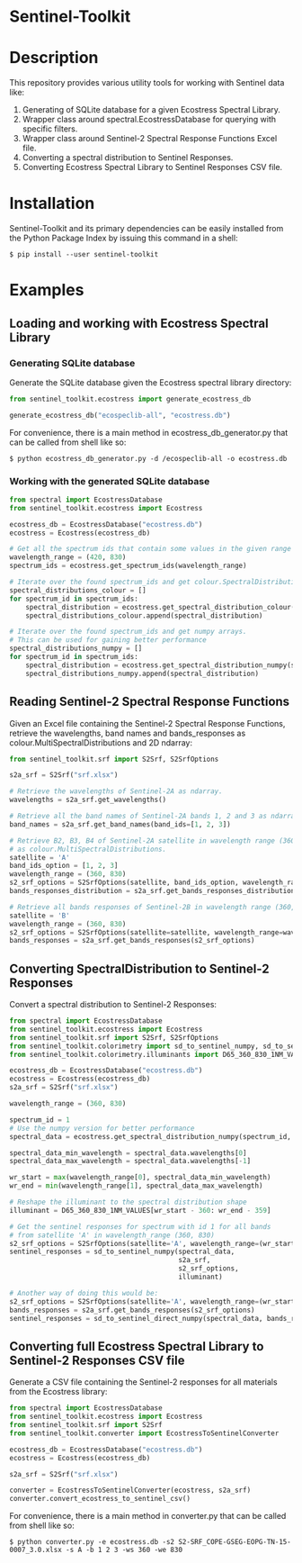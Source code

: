 # Sentinel-Toolkit

# Description

This repository provides various utility tools for working with Sentinel data like:

1. Generating of SQLite database for a given Ecostress Spectral Library.
2. Wrapper class around spectral.EcostressDatabase for querying with specific filters.
3. Wrapper class around Sentinel-2 Spectral Response Functions Excel file.
4. Converting a spectral distribution to Sentinel Responses.
5. Converting Ecostress Spectral Library to Sentinel Responses CSV file.

# Installation

Sentinel-Toolkit and its primary dependencies can be easily installed from the Python Package Index by issuing this
command in a shell:

```shell
$ pip install --user sentinel-toolkit
```

# Examples

## Loading and working with Ecostress Spectral Library

### Generating SQLite database

Generate the SQLite database given the Ecostress spectral library directory:

```python
from sentinel_toolkit.ecostress import generate_ecostress_db

generate_ecostress_db("ecospeclib-all", "ecostress.db")
```

For convenience, there is a main method in ecostress_db_generator.py that can be called from shell like so:

```shell
$ python ecostress_db_generator.py -d /ecospeclib-all -o ecostress.db
```

### Working with the generated SQLite database

```python
from spectral import EcostressDatabase
from sentinel_toolkit.ecostress import Ecostress

ecostress_db = EcostressDatabase("ecostress.db")
ecostress = Ecostress(ecostress_db)

# Get all the spectrum ids that contain some values in the given range (420, 830).
wavelength_range = (420, 830)
spectrum_ids = ecostress.get_spectrum_ids(wavelength_range)

# Iterate over the found spectrum_ids and get colour.SpectralDistribution objects.
spectral_distributions_colour = []
for spectrum_id in spectrum_ids:
    spectral_distribution = ecostress.get_spectral_distribution_colour(spectrum_id)
    spectral_distributions_colour.append(spectral_distribution)

# Iterate over the found spectrum_ids and get numpy arrays.
# This can be used for gaining better performance
spectral_distributions_numpy = []
for spectrum_id in spectrum_ids:
    spectral_distribution = ecostress.get_spectral_distribution_numpy(spectrum_id)
    spectral_distributions_numpy.append(spectral_distribution)
```

## Reading Sentinel-2 Spectral Response Functions

Given an Excel file containing the Sentinel-2 Spectral Response Functions,
retrieve the wavelengths, band names and bands_responses as colour.MultiSpectralDistributions
and 2D ndarray:

```python
from sentinel_toolkit.srf import S2Srf, S2SrfOptions

s2a_srf = S2Srf("srf.xlsx")

# Retrieve the wavelengths of Sentinel-2A as ndarray.
wavelengths = s2a_srf.get_wavelengths()

# Retrieve all the band names of Sentinel-2A bands 1, 2 and 3 as ndarray.
band_names = s2a_srf.get_band_names(band_ids=[1, 2, 3])

# Retrieve B2, B3, B4 of Sentinel-2A satellite in wavelength range (360, 830)
# as colour.MultiSpectralDistributions.
satellite = 'A'
band_ids_option = [1, 2, 3]
wavelength_range = (360, 830)
s2_srf_options = S2SrfOptions(satellite, band_ids_option, wavelength_range)
bands_responses_distribution = s2a_srf.get_bands_responses_distribution(s2_srf_options)

# Retrieve all bands responses of Sentinel-2B in wavelength range (360, 830) as 2D ndarray.
satellite = 'B'
wavelength_range = (360, 830)
s2_srf_options = S2SrfOptions(satellite=satellite, wavelength_range=wavelength_range)
bands_responses = s2a_srf.get_bands_responses(s2_srf_options)
```

## Converting SpectralDistribution to Sentinel-2 Responses

Convert a spectral distribution to Sentinel-2 Responses:

```python
from spectral import EcostressDatabase
from sentinel_toolkit.ecostress import Ecostress
from sentinel_toolkit.srf import S2Srf, S2SrfOptions
from sentinel_toolkit.colorimetry import sd_to_sentinel_numpy, sd_to_sentinel_direct_numpy
from sentinel_toolkit.colorimetry.illuminants import D65_360_830_1NM_VALUES

ecostress_db = EcostressDatabase("ecostress.db")
ecostress = Ecostress(ecostress_db)
s2a_srf = S2Srf("srf.xlsx")

wavelength_range = (360, 830)

spectrum_id = 1
# Use the numpy version for better performance
spectral_data = ecostress.get_spectral_distribution_numpy(spectrum_id, wavelength_range)

spectral_data_min_wavelength = spectral_data.wavelengths[0]
spectral_data_max_wavelength = spectral_data.wavelengths[-1]

wr_start = max(wavelength_range[0], spectral_data_min_wavelength)
wr_end = min(wavelength_range[1], spectral_data_max_wavelength)

# Reshape the illuminant to the spectral distribution shape
illuminant = D65_360_830_1NM_VALUES[wr_start - 360: wr_end - 359]

# Get the sentinel responses for spectrum with id 1 for all bands
# from satellite 'A' in wavelength_range (360, 830)
s2_srf_options = S2SrfOptions(satellite='A', wavelength_range=(wr_start, wr_end))
sentinel_responses = sd_to_sentinel_numpy(spectral_data,
                                          s2a_srf,
                                          s2_srf_options,
                                          illuminant)

# Another way of doing this would be:
s2_srf_options = S2SrfOptions(satellite='A', wavelength_range=(wr_start, wr_end))
bands_responses = s2a_srf.get_bands_responses(s2_srf_options)
sentinel_responses = sd_to_sentinel_direct_numpy(spectral_data, bands_responses, illuminant)
```

## Converting full Ecostress Spectral Library to Sentinel-2 Responses CSV file

Generate a CSV file containing the Sentinel-2 responses for all materials from the Ecostress library:

```python
from spectral import EcostressDatabase
from sentinel_toolkit.ecostress import Ecostress
from sentinel_toolkit.srf import S2Srf
from sentinel_toolkit.converter import EcostressToSentinelConverter

ecostress_db = EcostressDatabase("ecostress.db")
ecostress = Ecostress(ecostress_db)

s2a_srf = S2Srf("srf.xlsx")

converter = EcostressToSentinelConverter(ecostress, s2a_srf)
converter.convert_ecostress_to_sentinel_csv()
```

For convenience, there is a main method in converter.py that can be called from shell like so:

```shell
$ python converter.py -e ecostress.db -s2 S2-SRF_COPE-GSEG-EOPG-TN-15-0007_3.0.xlsx -s A -b 1 2 3 -ws 360 -we 830
```

